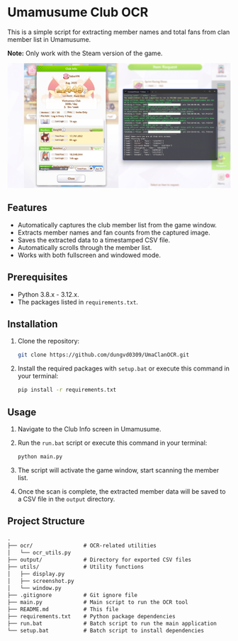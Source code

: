 # Umamusume Club OCR

This is a simple script for extracting member names and total fans from clan member list in Umamusume.

**Note:** Only work with the Steam version of the game.

![Screenshot](screenshot.png)

## Features

- Automatically captures the club member list from the game window.
- Extracts member names and fan counts from the captured image.
- Saves the extracted data to a timestamped CSV file.
- Automatically scrolls through the member list.
- Works with both fullscreen and windowed mode.

## Prerequisites

- Python 3.8.x - 3.12.x.
- The packages listed in `requirements.txt`.

## Installation

1. Clone the repository:

    ```bash
    git clone https://github.com/dungvd0309/UmaClanOCR.git
    ```

2. Install the required packages with `setup.bat` or execute this command in your terminal:

    ```bash
    pip install -r requirements.txt
    ```

## Usage

1. Navigate to the Club Info screen in Umamusume.
2. Run the `run.bat` script or execute this command in your terminal:

    ```bash
    python main.py
    ```

3. The script will activate the game window, start scanning the member list.
4. Once the scan is complete, the extracted member data will be saved to a CSV file in the `output` directory.

## Project Structure

```
.
├── ocr/                # OCR-related utilities
│   └── ocr_utils.py
├── output/             # Directory for exported CSV files
├── utils/              # Utility functions 
│   ├── display.py
│   ├── screenshot.py
│   └── window.py
├── .gitignore          # Git ignore file
├── main.py             # Main script to run the OCR tool
├── README.md           # This file
├── requirements.txt    # Python package dependencies
├── run.bat             # Batch script to run the main application
└── setup.bat           # Batch script to install dependencies
```
